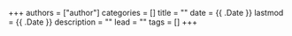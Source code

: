 +++
authors = ["author"]
categories = []
title = ""
date = {{ .Date }}
lastmod = {{ .Date }}
description = ""
lead = ""
tags = []
+++
